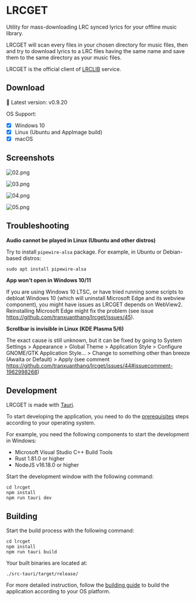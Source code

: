 # LRCGET

Utility for mass-downloading LRC synced lyrics for your offline music library.

LRCGET will scan every files in your chosen directory for music files, then and try to download lyrics to a LRC files having the same name and save them to the same directory as your music files.

LRCGET is the official client of [LRCLIB](https://lrclib.net) service.

## Download

🎉 Latest version: v0.9.20

<!-- Visit the [release page](https://github.com/pit00/lrcget-p/releases) to download. -->

OS Support:

- [x] Windows 10
- [x] Linux (Ubuntu and AppImage build)
- [x] macOS

## Screenshots

![02.png](screenshots/02.png)

![03.png](screenshots/03.png)

![04.png](screenshots/04.png)

![05.png](screenshots/05.png)

## Troubleshooting

**Audio cannot be played in Linux (Ubuntu and other distros)**

Try to install `pipewire-alsa` package. For example, in Ubuntu or Debian-based distros:

```
sudo apt install pipewire-alsa
```

**App won't open in Windows 10/11**

If you are using Windows 10 LTSC, or have tried running some scripts to debloat Windows 10 (which will uninstall Microsoft Edge and its webview component), you might have issues as LRCGET depends on WebView2. Reinstalling Microsoft Edge might fix the problem (see issue https://github.com/tranxuanthang/lrcget/issues/45).

**Scrollbar is invisible in Linux (KDE Plasma 5/6)**

The exact cause is still unknown, but it can be fixed by going to System Settings > Appearance > Global Theme > Application Style > Configure GNOME/GTK Application Style... > Change to something other than breeze (Awaita or Default) > Apply (see comment https://github.com/tranxuanthang/lrcget/issues/44#issuecomment-1962998268)

## Development

LRCGET is made with [Tauri](https://tauri.app).

To start developing the application, you need to do the [prerequisites](https://tauri.app/v1/guides/getting-started/prerequisites) steps according to your operating system.

For example, you need the following components to start the development in Windows:

- Microsoft Visual Studio C++ Build Tools
- Rust 1.81.0 or higher
- NodeJS v16.18.0 or higher

Start the development window with the following command:

``` shell
cd lrcget
npm install
npm run tauri dev
```

## Building

Start the build process with the following command:

``` shell
cd lrcget
npm install
npm run tauri build
```

Your built binaries are located at:

```
./src-tauri/target/release/
```

For more detailed instruction, follow the [building guide](https://tauri.app/v1/guides/building/) to build the application according to your OS platform.
